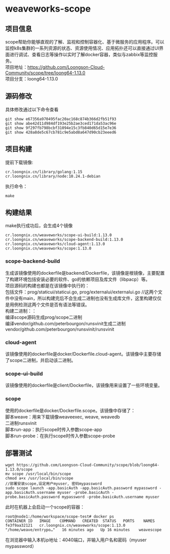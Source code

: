# weaveworks-scope

## 项目信息        
scope帮助你能够直观的了解、监视和控制容器化、基于微服务的应用程序。可以监控k8s集群的一系列资源的状态、资源使用情况、应用拓扑还可以直接通过UI界面进行调试、查看日志等操作以实时了解docker容器，类似与zabbix等监控服务。    
项目地址：https://github.com/Loongson-Cloud-Community/scope/tree/loong64-1.13.0        
项目分支：loong64-1.13.0     

## 源码修改
具体修改通过以下命令查看
```
git show e67356a970495fac20ac168c874b366d2fb51f93
git show abe42d11d984df193e25b2ae3ced171da53ac96e
git show 9f297fb798bcbf31094e15c3fb840d65d15e7e36
git show 428a8de5c67cb781c9e5abd8a647d90cb23eeed6
```

## 项目构建
提前下载镜像:     
```
cr.loongnix.cn/library/golang:1.15     
cr.loongnix.cn/library/node:10.24.1-debian      
```
执行命令：
```
make
```
## 构建结果
make执行成功后，会生成4个镜像    
```
cr.loongnix.cn/weaveworks/scope-ui-build:1.13.0     
cr.loongnix.cn/weaveworks/scope-backend-build:1.13.0     
cr.loongnix.cn/weaveworks/cloud-agent:1.13.0     
cr.loongnix.cn/weaveworks/scope:1.13.0    
```

### scope-backend-build
生成该镜像使用的dockerfile是backend/Dockerfile，该镜像是根镜像，主要配置了构建环境包括安装必要的软件、go的依赖项目及库文件（libpacp）等。      
项目源码的构建也都是在该镜像中执行的：    
包括文件：prog/staticui/staticui.go, prog/externalui/externalui.go //这两个文件中没有main，所以构建完后不会生成二进制也没有生成库文件，这里构建仅仅是用例检测这两个文件是否有语法等错误。    
构建二进制：：   
编译scope源码生成prog/scope二进制     
编译vendor/github.com/peterbourgon/runsvinit生成二进制vendor/github.com/peterbourgon/runsvinit/runsvinit     
### cloud-agent
该镜像使用的dockerfile是docker/Dockerfile.cloud-agent。该镜像中主要存储了scope二进制，并启动该二进制。
### scope-ui-build
该镜像使用的dockerfile是client/Dockerfile，该镜像用来设置了一些环境变量。
### scope
使用的dockerfile是docker/Dockerfile.scope。该镜像中存储了：    
脚本weave：用来下载镜像weaveexec, weave, weavedb    
二进制runsvinit    
脚本run-app：执行scope时传入参数scope-app     
脚本run-probe：在执行scope时传入参数scope-probe     

## 部署测试
```
wget https://github.com/Loongson-Cloud-Community/scope/blob/loong64-1.13.0/scope     
mv scope /usr/local/bin/scope
chmod a+x /usr/local/bin/scope
//部署安装scope,设定用户myuser, 密码mypassword
sudo scope launch -app.basicAuth -app.basicAuth.password mypassword -app.basicAuth.username myuser -probe.basicAuth -probe.basicAuth.password mypassword -probe.basicAuth.username myuser
```
此时在机器上会启动一个scope的容器：
```
root@node1:/home/workspace/scope-test# docker ps
CONTAINER ID   IMAGE    COMMAND   CREATED  STATUS   PORTS    NAMES
fe3f9aa32121   cr.loongnix.cn/weaveworks/scope:1.13.0   "/home/weave/entrypo…"   16 minutes ago   Up 16 minutes    weavescope
```
在浏览器中输入本机ip地址：4040端口，并输入用户名和密码（myuser mypassword）
